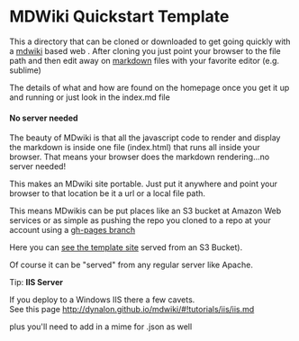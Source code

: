 # MDWiki Quickstart Template
This a directory that can be cloned or downloaded to get going quickly with a [mdwiki](http://dynalon.github.io/mdwiki/#!index.md) based web .
After cloning you just point your browser to the file path and then edit away on [markdown](https://github.com/adam-p/markdown-here/wiki/Markdown-Cheatsheet) files with your favorite editor (e.g. sublime)

The details of what and how are found on the homepage once you get it up and running or just look in the index.md file

#### No server needed

The beauty of MDwiki is that all the javascript code to render and display the markdown is inside one file (index.html) that runs all inside your browser.  That means your browser does the markdown rendering...no server needed!

This makes an MDwiki site portable.  Just put it anywhere and point your browser to that location be it a url or a local file path.

This means MDwikis can be put places like an S3 bucket at Amazon Web services or as simple as pushing the repo you cloned to a repo at your account using a [gh-pages branch](http://www.damian.oquanta.info/posts/one-line-deployment-of-your-site-to-gh-pages.html)

Here you can [see the template site](http://david.kebler.net.s3.amazonaws.com/mdwiki-template/index.html#!index.md) served from an S3 Bucket). 

Of course it can be "served" from any regular server like Apache.

Tip: __IIS Server__

If you deploy to a Windows IIS there a few cavets.  
See this page http://dynalon.github.io/mdwiki/#!tutorials/iis/iis.md

plus you'll need to add in a mime for .json as well